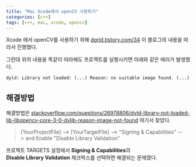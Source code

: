 ```yaml
---
title: "Mac Xcode에서 openCV 사용하기"
categories: [c++]
tags: [c++, mac, xcode, opencv]
---
```

Xcode 에서 openCV를 사용하기 위해 [dgrld.tistory.com/34](https://dgrld.tistory.com/34) 이 블로그의 내용을 따라서 진행했다.

그런데 위의 내용을 똑같이 따라해도 프로젝트를 실행시키면 아래와 같은 에러가 발생했다.

```txt
dyld: Library not loaded: (...) Reason: no suitable image found. (...)
```

## 해결방법

해결방법은 [stackoverflow.com/questions/26978806/dyld-library-not-loaded-lib-libopencv-core-3-0-dylib-reason-image-not-found](https://stackoverflow.com/questions/26978806/dyld-library-not-loaded-lib-libopencv-core-3-0-dylib-reason-image-not-found) 여기서 찾았다.

>\[YourProjectFile\] --> \[YourTargetFile\] --> "Signing & Capabilities" --> and Enable "Disable Library Validation"

프로젝트 TARGETS 설정에서 **Signing & Capabilities**의 **Disable Library Validation** 체크박스를 선택하면 해결되는 문제였다.
